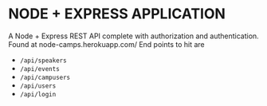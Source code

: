 <h1>NODE + EXPRESS APPLICATION</h1>

A Node + Express REST API complete with authorization and authentication. Found at node-camps.herokuapp.com/
End points to hit are 
<ul>
<li><code>/api/speakers</code></li>
<li><code>/api/events</code></li>
<li><code>/api/campusers</code></li>
<li><code>/api/users</code></li>
<li><code>/api/login</code></li>
</ul>
